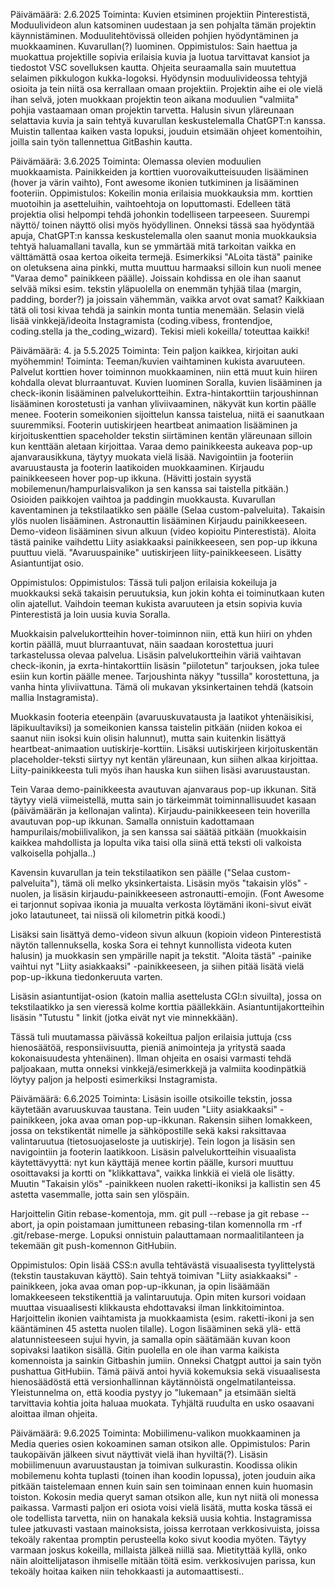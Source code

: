 Päivämäärä: 2.6.2025
Toiminta: Kuvien etsiminen projektiin Pinterestistä, Moduulivideon alun katsominen uudestaan ja sen pohjalta tämän projektin käynnistäminen. Moduulitehtövissä olleiden pohjien hyödyntäminen ja muokkaaminen. Kuvarullan(?) luominen.
Oppimistulos: Sain haettua ja muokattua projektille sopivia erilaisia kuvia ja luotua tarvittavat kansiot ja tiedostot VSC sovelluksen kautta. Ohjeita seuraamalla sain muutettua selaimen pikkulogon kukka-logoksi. Hyödynsin moduulivideossa tehtyjä osioita ja tein niitä osa kerrallaan omaan projektiin. Projektin aihe ei ole vielä ihan selvä, joten muokkaan projektin teon aikana moduulien "valmiita" pohjia vastaamaan oman projektin tarvetta. Halusin sivun yläreunaan selattavia kuvia ja sain tehtyä kuvarullan keskustelemalla ChatGPT:n kanssa. Muistin tallentaa kaiken vasta lopuksi, jouduin etsimään ohjeet komentoihin, joilla sain työn tallennettua GitBashin kautta.


Päivämäärä: 3.6.2025
Toiminta: Olemassa olevien moduulien muokkaamista. Painikkeiden ja korttien vuorovaikutteisuuden lisääminen (hover ja värin vaihto), Font awesome ikonien tutkiminen ja lisääminen footeriin.
Oppimistulos: Kokeilin monia erilaisia muokkauksia mm. korttien muotoihin ja asetteluihin, vaihtoehtoja on loputtomasti. Edelleen tätä projektia olisi helpompi tehdä johonkin todelliseen tarpeeseen. Suurempi näyttö/ toinen näyttö olisi myös hyödyllinen. Onneksi tässä saa hyödyntää apuja, ChatGPT:n kanssa keskustelemalla olen saanut monia muokkauksia tehtyä haluamallani tavalla, kun se ymmärtää mitä tarkoitan vaikka en välttämättä osaa kertoa oikeita termejä. Esimerkiksi "ALoita tästä" painike on oletuksena aina pinkki, mutta muuttuu harmaaksi silloin kun nuoli menee "Varaa demo" painikkeen päälle). Joissain kohdissa en ole ihan saanut selvää miksi esim. tekstin yläpuolella on enemmän tyhjää tilaa (margin, padding, border?) ja joissain vähemmän, vaikka arvot ovat samat? Kaikkiaan tätä oli tosi kivaa tehdä ja sainkin monta tuntia menemään. Selasin vielä lisää vinkkejä/ideoita Instagramista (coding.vibess, frontendjoe, coding.stella ja the_coding_wizard). Tekisi mieli kokeilla/ toteuttaa kaikki!

Päivämäärä: 4. ja 5.5.2025 
Toiminta: Tein paljon kaikkea, kirjoitan auki myöhemmin!
Toiminta: Teeman/kuvien vaihtaminen kukista avaruuteen. Palvelut korttien hover toiminnon muokkaaminen, niin että muut kuin hiiren kohdalla olevat blurraantuvat. Kuvien luominen Soralla, kuvien lisääminen ja check-ikonin lisääminen palvelukortteihin.  Extra-hintakorttiin tarjoushinnan lisääminen korostetusti ja vanhan yliviivaaminen, näkyvät kun kortin päälle menee. Footerin someikonien sijoittelun kanssa taistelua, niitä ei saanutkaan suuremmiksi. Footerin uutiskirjeen heartbeat animaation lisääminen ja kirjoituskenttien spaceholder tekstin siirtäminen kentän yläreunaan silloin kun kenttään aletaan kirjoittaa. Varaa demo painikkeesta aukeava pop-up ajanvarausikkuna, täytyy muokata vielä lisää. Navigointiin ja footeriin avaruustausta ja footerin laatikoiden muokkaaminen. Kirjaudu painikkeeseen hover pop-up ikkuna. (Hävitti jostain syystä mobilemenun/hampurlaisvalikon ja sen kanssa sai taistella pitkään.) Osioiden paikkojen vaihtoa ja paddingin muokkausta. Kuvarullan kaventaminen ja tekstilaatikko sen päälle (Selaa custom-palveluita). Takaisin ylös nuolen lisääminen. Astronauttin lisääminen Kirjaudu painikkeeseen. Demo-videon lisääminen sivun alkuun (video kopioitu Pinterestistä). Aloita tästä painike vaihdettu Liity asiakkaaksi painikkeeseen, sen pop-up ikkuna puuttuu vielä. "Avaruuspainike" uutiskirjeen liity-painikkeeseen. Lisätty Asiantuntijat osio.

Oppimistulos: Oppimistulos:
Tässä tuli paljon erilaisia kokeiluja ja muokkauksi sekä takaisin peruutuksia, kun jokin kohta ei toiminutkaan kuten olin ajatellut. Vaihdoin teeman kukista avaruuteen ja etsin sopivia kuvia Pinterestistä ja loin uusia kuvia Soralla. 

Muokkaisin palvelukortteihin hover-toiminnon niin, että kun hiiri on yhden kortin päällä, muut blurraantuvat, näin saadaan korostettua juuri tarkastelussa olevaa palvelua. Lisäsin palvelukortteihin väriä vaihtavan check-ikonin, ja exrta-hintakorttiin lisäsin "piilotetun" tarjouksen, joka tulee esiin kun kortin päälle menee. Tarjoushinta näkyy "tussilla" korostettuna, ja vanha hinta yliviivattuna. Tämä oli mukavan yksinkertainen tehdä (katsoin mallia Instagramista).

Muokkasin footeria eteenpäin (avaruuskuvatausta ja laatikot yhtenäisikisi, läpikuultaviksi) ja someikonien kanssa taistelin pitkään (niiden kokoa ei saanut niin isoksi kuin olisin halunnut), mutta sain kuitenkin lisättyä heartbeat-animaation uutiskirje-korttiin. Lisäksi uutiskirjeen kirjoituskentän placeholder-teksti siirtyy nyt kentän yläreunaan, kun siihen alkaa kirjoittaa. Liity-painikkeesta tuli myös ihan hauska kun siihen lisäsi avaruustaustan.

Tein Varaa demo-painikkeesta avautuvan ajanvaraus pop-up ikkunan. Sitä täytyy vielä viimeistellä, mutta sain jo tärkeimmät toiminnallisuudet kasaan (päivämäärän ja kellonajan valinta). Kirjaudu-painikkeeseen tein hoverilla avautuvan pop-up ikkunan.  Samalla onnistuin kadottamaan hampurilais/mobiilivalikon, ja sen kanssa sai säätää pitkään (muokkaisin kaikkea mahdollista ja lopulta vika taisi olla siinä että teksti oli valkoista valkoisella pohjalla..)

Kavensin kuvarullan ja tein tekstilaatikon sen päälle ("Selaa custom-palveluita"), tämä oli melko yksinkertaista. Lisäsin myös "takaisin ylös" -nuolen, ja lisäsin kirjaudu-painikkeeseen astronautti-emojin. (Font Awesome ei tarjonnut sopivaa ikonia ja muualta verkosta löytämäni ikoni-sivut eivät joko latautuneet, tai niissä oli kilometrin pitkä koodi.)

Lisäksi sain lisättyä demo-videon sivun alkuun (kopioin videon Pinterestistä näytön tallennuksella, koska Sora ei tehnyt kunnollista videota kuten halusin) ja muokkasin sen ympärille napit ja tekstit. "Aloita tästä" -painike vaihtui nyt "Liity asiakkaaksi" -painikkeeseen, ja siihen pitää lisätä vielä pop-up-ikkuna tiedonkeruuta varten. 

Lisäsin asiantuntijat-osion (katoin mallia asettelusta CGI:n sivuilta), jossa on tekstilaatikko ja sen vieressä kolme korttia päällekkäin. Asiantuntijakortteihin lisäsin "Tutustu " linkit (jotka eivät nyt vie minnekkään).

Tässä tuli muutamassa päivässä kokeiltua paljon erilaisia juttuja (css hienosäätöä, responsiivisuutta, pieniä animointeja ja yritystä saada kokonaisuudesta yhtenäinen). Ilman ohjeita en osaisi varmasti tehdä paljoakaan, mutta onneksi vinkkejä/esimerkkejä ja valmiita koodinpätkiä löytyy paljon ja helposti esimerkiksi Instagramista. 

Päivämäärä: 6.6.2025
Toiminta: Lisäsin isoille otsikoille tekstin, jossa käytetään avaruuskuvaa taustana. Tein uuden "Liity asiakkaaksi" -painikkeen, joka avaa oman pop-up-ikkunan. Rakensin siihen lomakkeen, jossa on tekstikentät nimelle ja sähköpostille sekä kaksi raksittavaa valintaruutua (tietosuojaseloste ja uutiskirje). Tein logon ja lisäsin sen navigointiin ja footerin laatikkoon. Lisäsin palvelukortteihin visuaalista käytettävyyttä: nyt kun käyttäjä menee kortin päälle, kursori muuttuu osoittavaksi ja kortti on "klikkattava", vaikka linkkiä ei vielä ole lisätty. Muutin "Takaisin ylös" -painikkeen nuolen raketti-ikoniksi ja kallistin sen 45 astetta vasemmalle, jotta sain sen ylöspäin.

Harjoittelin Gitin rebase-komentoja, mm. git pull --rebase ja git rebase --abort, ja opin poistamaan jumittuneen rebasing-tilan komennolla rm -rf .git/rebase-merge. Lopuksi onnistuin palauttamaan normaalitilanteen ja tekemään git push-komennon GitHubiin.

Oppimistulos: Opin lisää CSS:n avulla tehtävästä visuaalisesta tyylittelystä (tekstin taustakuvan käyttö). Sain tehtyä toimivan "Liity asiakkaaksi" -painikkeen, joka avaa oman pop-up-ikkunan, ja opin lisäämään lomakkeeseen  tekstikenttiä ja valintaruutuja. Opin miten kursori voidaan muuttaa visuaalisesti klikkausta ehdottavaksi ilman linkkitoimintoa. Harjoittelin ikonien vaihtamista ja muokkaamista (esim. raketti-ikoni ja sen kääntäminen 45 astetta nuolen tilalle). Logon lisääminen sekä ylä- että alatunnisteeseen sujui hyvin, ja samalla opin säätämään kuvan koon sopivaksi laatikon sisällä.
Gitin puolella en ole ihan varma kaikista komennoista ja sainkin Gitbashin jumiin. Onneksi Chatgpt auttoi ja sain työn pushattua GitHubiin. Tämä päivä antoi hyviä kokemuksia sekä visuaalisesta hienosäädöstä että versionhallinnan käytännöistä ongelmatilanteissa. Yleistunnelma on, että koodia pystyy jo "lukemaan" ja etsimään sieltä tarvittavia kohtia joita haluaa muokata. Tyhjältä ruudulta en usko osaavani aloittaa ilman ohjeita. 

Päivämäärä: 9.6.2025
Toiminta: Mobiilimenu-valikon muokkaaminen ja Media queries osien kokoaminen saman otsikon alle.
Oppimistulos: Parin taukopäivän jälkeen sivut näyttivät vielä ihan hyviltä(?). Lisäsin mobiilimenuun avaruustaustan ja toimivan sulkurastin. Koodissa olikin mobilemenu kohta tuplasti (toinen ihan koodin lopussa), joten jouduin aika pitkään taistelemaan ennen kuin sain sen toiminaan ennen kuin huomasin toiston. Kokosin media queryt saman otsikon alle, kun nyt niitä oli monessa paikassa. Varmasti paljon eri osiota voisi vielä lisätä, mutta koska tässä ei ole todellista tarvetta, niin on hanakala keksiä uusia kohtia. Instagramissa tulee jatkuvasti vastaan mainoksista, joissa kerrotaan verkkosivuista, joissa tekoäly rakentaa promptin perusteella koko sivut koodia myöten. Täytyy varmaan joskus kokeilla, millaista jälkeä niillä saa. Mietityttää kyllä, onko näin aloittelijatason ihmiselle mitään töitä esim. verkkosivujen parissa, kun tekoäly hoitaa kaiken niin tehokkaasti ja automaattisesti..  
